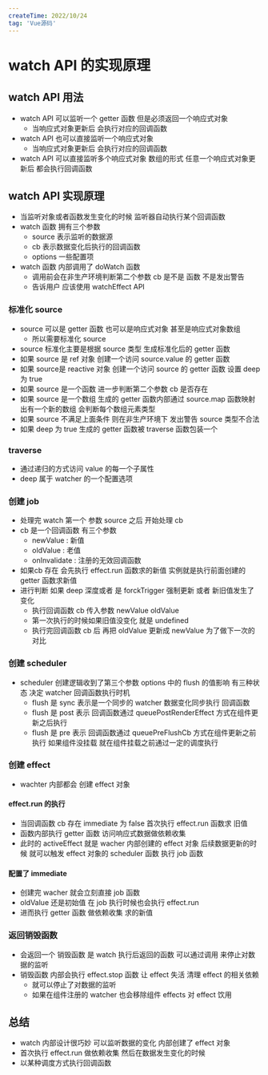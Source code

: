 ```yaml
---
createTime: 2022/10/24
tag: 'Vue源码'
---
```

# watch API 的实现原理

## watch API 用法

* watch API 可以监听一个 getter 函数  但是必须返回一个响应式对象
  * 当响应式对象更新后 会执行对应的回调函数
* watch API 也可以直接监听一个响应式对象
  * 当响应式对象更新后 会执行对应的回调函数
* watch API 可以直接监听多个响应式对象  数组的形式 任意一个响应式对象更新后 都会执行回调函数

## watch API 实现原理

* 当监听对象或者函数发生变化的时候   监听器自动执行某个回调函数
* watch 函数 拥有三个参数
  * source 表示监听的数据源
  * cb       表示数据变化后执行的回调函数
  * options 一些配置项
* watch 函数 内部调用了 doWatch 函数
  * 调用前会在非生产环境判断第二个参数 cb 是不是 函数  不是发出警告
  * 告诉用户 应该使用 watchEffect API

### 标准化 source

* source 可以是 getter 函数 也可以是响应式对象 甚至是响应式对象数组
  * 所以需要标准化 source
* source 标准化主要是根据 source 类型 生成标准化后的 getter 函数
* 如果 source 是 ref 对象 创建一个访问 source.value 的 getter 函数
* 如果 source是 reactive 对象 创建一个访问 source 的 getter 函数 设置 deep 为 true
* 如果 source 是一个函数 进一步判断第二个参数 cb 是否存在
* 如果 source 是一个数组 生成的 getter 函数内部通过 source.map 函数映射出有一个新的数组 会判断每个数组元素类型
* 如果 source 不满足上面条件 则在非生产环境下 发出警告 source 类型不合法
* 如果 deep 为 true 生成的 getter 函数被 traverse 函数包装一个  

### traverse

* 通过递归的方式访问 value 的每一个子属性
* deep 属于 watcher 的一个配置选项

### 创建 job

* 处理完 watch 第一个 参数 source 之后 开始处理 cb
* cb 是一个回调函数 有三个参数
  * newValue : 新值
  * oldValue : 老值
  * onInvalidate : 注册的无效回调函数
* 如果cb 存在 会先执行 effect.run 函数求的新值 实例就是执行前面创建的 getter 函数求新值
* 进行判断 如果 deep 深度或者 是 forckTrigger 强制更新 或者 新旧值发生了变化
  * 执行回调函数 cb  传入参数 newValue  oldValue
  * 第一次执行的时候如果旧值没变化 就是 undefined
  * 执行完回调函数 cb 后 再把 oldValue 更新成 newValue 为了做下一次的对比

### 创建 scheduler

* scheduler 创建逻辑收到了第三个参数 options 中的 flush 的值影响 有三种状态 决定  watcher 回调函数执行时机
  * flush 是 sync  表示是一个同步的 watcher 数据变化同步执行 回调函数
  * flush 是 post  表示 回调函数通过 queuePostRenderEffect 方式在组件更新之后执行
  * flush 是 pre  表示 回调函数通过 queuePreFlushCb 方式在组件更新之前执行 如果组件没挂载 就在组件挂载之前通过一定的调度执行

### 创建 effect

* wachter 内部都会 创建 effect 对象

#### effect.run 的执行

* 当回调函数 cb 存在 immediate 为 false 首次执行 effect.run 函数求 旧值
* 函数内部执行 getter 函数 访问响应式数据做依赖收集
* 此时的 activeEffect 就是 wacher 内部创建的 effect 对象 后续数据更新的时候 就可以触发 effect 对象的 scheduler 函数 执行 job 函数

#### 配置了 immediate

* 创建完 wacher 就会立刻直接 job 函数  
* oldValue 还是初始值 在 job 执行时候也会执行 effect.run
* 进而执行 getter 函数 做依赖收集  求的新值

### 返回销毁函数

* 会返回一个 销毁函数  是 watch 执行后返回的函数 可以通过调用 来停止对数据的监听
* 销毁函数 内部会执行 effect.stop 函数 让 effect 失活  清理 effect 的相关依赖
  * 就可以停止了对数据的监听
  * 如果在组件注册的 watcher  也会移除组件 effects 对 effect 饮用

## 总结

* watch 内部设计很巧妙 可以监听数据的变化 内部创建了 effect 对象
* 首次执行  effect.run 做依赖收集 然后在数据发生变化的时候
* 以某种调度方式执行回调函数
